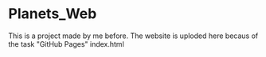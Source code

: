 # Planets_Web
This is a project made by me before. The website is uploded here becaus of the task "GitHub Pages" 
index.html
